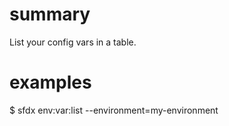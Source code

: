 # summary

List your config vars in a table.

# examples

$ sfdx env:var:list --environment=my-environment

